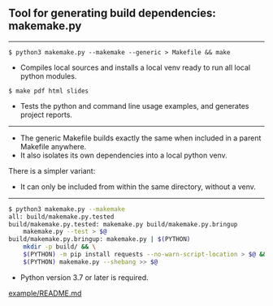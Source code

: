 ## Tool for generating build dependencies: makemake.py

---

```
$ python3 makemake.py --makemake --generic > Makefile && make
```

- Compiles local sources and installs a local venv ready to run all local python modules.

```
$ make pdf html slides
```

- Tests the python and command line usage examples, and generates project reports.

---

- The generic Makefile builds exactly the same when included in a parent Makefile anywhere. 
- It also isolates its own dependencies into a local python venv. 

There is a simpler variant:

- It can only be included from within the same directory, without a venv.

---

```sh
$ python3 makemake.py --makemake
all: build/makemake.py.tested
build/makemake.py.tested: makemake.py build/makemake.py.bringup
	makemake.py --test > $@
build/makemake.py.bringup: makemake.py | $(PYTHON)
	mkdir -p build/ && \
	$(PYTHON) -m pip install requests --no-warn-script-location > $@ && \
	$(PYTHON) makemake.py --shebang >> $@

```

- Python version 3.7 or later is required.

[example/README.md](example/README.md)